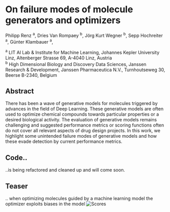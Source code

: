 # On failure modes of molecule generators and optimizers
Philipp Renz <sup>a</sup>, 
Dries Van Rompaey  <sup>b</sup>, 
Jörg Kurt Wegner  <sup>b</sup>, 
Sepp Hochreiter  <sup>a</sup>, 
Günter Klambauer  <sup>a</sup>, 

<sup>a</sup> LIT AI Lab & Institute for Machine Learning, Johannes Kepler University Linz, Altenberger Strasse 69, A-4040 Linz, Austria  
<sup>b</sup> High Dimensional Biology and Discovery Data Sciences, Janssen Research & Development, Janssen Pharmaceutica N.V., Turnhoutseweg 30, Beerse B-2340, Belgium

## Abstract
There has been a wave of generative models for molecules triggered 
by advances in the field of Deep Learning.
These generative models are often used to optimize chemical 
compounds towards particular properties or a desired 
biological activity. The evaluation of 
generative models remains challenging and 
suggested performance metrics or scoring functions 
often do not cover all relevant aspects of drug design projects. 
In this work, we highlight some unintended failure modes of 
generative models and how these evade 
detection by current performance metrics.

## Code..
..is being refactored and cleaned up and will come soon.

## Teaser
.. when optimizing molecules guided by a machine learning model the optimizer exploits biases in the model
![Scores](https://raw.githubusercontent.com/ml-jku/mgenerators-failure-modes/master/controlscores.png)
